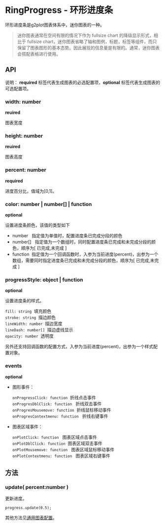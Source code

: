 # RingProgress - 环形进度条

环形进度条是g2plot图表体系中，迷你图表的一种。

> 迷你图表通常在空间有限的情况下作为 fullsize chart 的降级显示形式，相比于 fullsize chart，迷你图表省略了轴和图例，标题，标签等组件，而只保留了图表图形的基本态势。因此展现的信息量是有限的。通常，迷你图表会搭配表格进行使用。


## API

说明： **required** 标签代表生成图表的必选配置项，**optional** 标签代表生成图表的可选配置项。

### width: number
**reuired**

图表宽度

### height: number
**reuired**

图表高度

### percent: number
**required**

进度百分比，值域为[0,1]。

### color: number | number[] | function
**optional**

设置进度条颜色，该值的类型如下

- number   指定值为单值时，配置进度条已完成分段的颜色
- number[]   指定值为一个数组时，同时配置进度条已完成和未完成分段的颜色，顺序为[ 已完成,未完成 ]
- function  指定值为一个回调函数时，入参为当前进度(percent)，出参为一个数组，需要同时指定进度条已完成和未完成分段的颜色，顺序为[ 已完成,未完成 ] 

### progressStyle: object | function
**optional**

设置进度条的样式。

`fill: string`  填充颜色<br />
`stroke: string`  描边颜色<br />
`lineWidth: number`  描边宽度<br />
`lineDash: number[]`  描边虚线显示<br />
`opacity: number`  透明度

另外还支持回调函数的配置方式，入参为当前进度(percent)，出参为一个样式配置对象。


### events
**optional**

- 图形事件：

  `onProgressClick: function`  折线点击事件<br />
  `onProgresDblClick: function`   折线双击事件<br />
  `onProgresMousemove: function`  折线鼠标移动事件<br />
  `onProgresContextmenu: function`   折线右键事件<br />
 - 图表区域事件：
 
   `onPlotClick: function`   图表区域点击事件<br />
   `onPlotDblClick: function`  图表区域双击事件<br />
   `onPlotMousemove: function`   图表区域鼠标移动事件<br />
   `onPlotContextmenu: function`   图表区域右键事件
   
   
   
## 方法

### update( percent:number )
更新进度。

```
progress.update(0.5);
```

其他方法见[通用图表配置](../generalConfig.zh-CN.md)。


